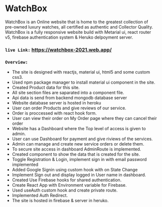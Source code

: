# WatchBox 
WatchBox is an Online website that is home to the greatest collection of pre-owned luxury watches, all certified as authentic and Collector Quality. WatchBox is a fully responsive website build with Metarial ui, react router v5, firebase authentication system & Heruko delpoyment server.

### `live Link:`  https://watchbox-2021.web.app/

### `Overview:` 
 - The site is designed with reactjs, material ui, html5 and some custom css3.
 - Used npm package manager to install material ui component in the site.
 - Created Product data for this site. 
 - All site section files are saparated into a component file. 
 - Api data is send from backend mongodb database server
 - Website database server is hosted in heroku 
 - User can order Products and give reviews of our service.
 - Order is proccessed with react hook form.
 - User can view their order on My Order page where they can cancel their order
 - Website has a Dashboard where the Top level of access is given to admin.
 - User can use Dashboard for payment and give riviews of the services.
 - Admin can manage and create new service orders or delete them.
 - To secure site access in dashboard AdminRoute is implemented.
 - Created component to show the data that is created for the site.
 - Toggle Registration & Login, implement sign in with email password implemented
 - Added Google Signin using custom hook with on State Change
 - Implement Sign out and display logged in User name in dashboard.
 - Created Use Firebase hooks for shared authentication.
 - Create React App with Environment variable for Firebase.
 - Used useAuth custom hook and create private route.
 - Implemented Auth Redirect.
 - The site is hosted in firebase & server in heruko.